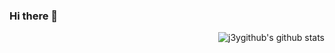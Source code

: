 ### Hi there 👋

<!--
**j3ygithub/j3ygithub** is a ✨ _special_ ✨ repository because its `README.md` (this file) appears on your GitHub profile.

Here are some ideas to get you started:

- 🔭 I’m currently working on ...
- 🌱 I’m currently learning ...
- 👯 I’m looking to collaborate on ...
- 🤔 I’m looking for help with ...
- 💬 Ask me about ...
- 📫 How to reach me: ...
- 😄 Pronouns: ...
- ⚡ Fun fact: ...
-->
<img align="right" href="#" onclick="return false;" src="https://github-readme-stats.vercel.app/api?username=j3ygithub&show_icons=true&hide_title=true&icon_color=000000" alt="j3ygithub's github stats" />
